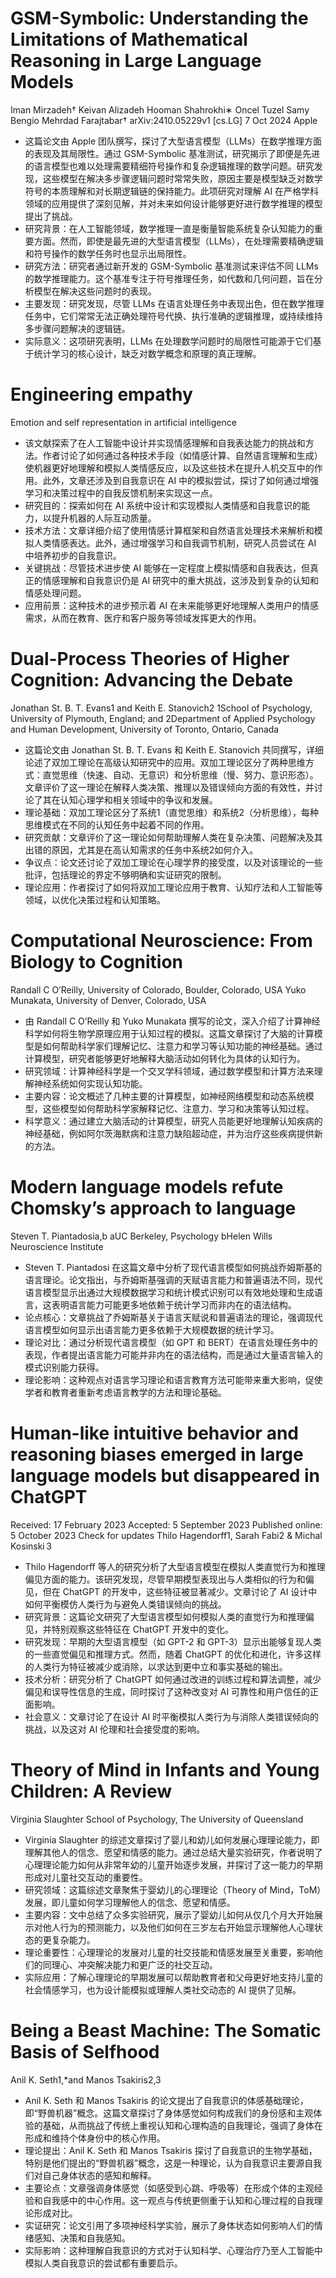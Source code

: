 # GSM-Symbolic: Understanding the Limitations of Mathematical Reasoning in Large Language Models
 Iman Mirzadeh† Keivan Alizadeh Hooman Shahrokhi∗
 Oncel Tuzel Samy Bengio Mehrdad Farajtabar†
 arXiv:2410.05229v1  [cs.LG]  7 Oct 2024
 Apple
 * 这篇论文由 Apple 团队撰写，探讨了大型语言模型（LLMs）在数学推理方面的表现及其局限性。通过 GSM-Symbolic 基准测试，研究揭示了即便是先进的语言模型也难以处理需要精细符号操作和复杂逻辑推理的数学问题。研究发现，这些模型在解决多步骤逻辑问题时常常失败，原因主要是模型缺乏对数学符号的本质理解和对长期逻辑链的保持能力。此项研究对理解 AI 在严格学科领域的应用提供了深刻见解，并对未来如何设计能够更好进行数学推理的模型提出了挑战。
 * 研究背景：在人工智能领域，数学推理一直是衡量智能系统复杂认知能力的重要方面。然而，即使是最先进的大型语言模型（LLMs），在处理需要精确逻辑和符号操作的数学任务时也显示出局限性。
* 研究方法：研究者通过新开发的 GSM-Symbolic 基准测试来评估不同 LLMs 的数学推理能力。这个基准专注于符号推理任务，如代数和几何问题，旨在分析模型在解决这些问题时的表现。
* 主要发现：研究发现，尽管 LLMs 在语言处理任务中表现出色，但在数学推理任务中，它们常常无法正确处理符号代换、执行准确的逻辑推理，或持续维持多步骤问题解决的逻辑链。
* 实际意义：这项研究表明，LLMs 在处理数学问题时的局限性可能源于它们基于统计学习的核心设计，缺乏对数学概念和原理的真正理解。

# Engineering empathy
 Emotion and self representation in artificial intelligence
 * 该文献探索了在人工智能中设计并实现情感理解和自我表达能力的挑战和方法。作者讨论了如何通过各种技术手段（如情感计算、自然语言理解和生成）使机器更好地理解和模拟人类情感反应，以及这些技术在提升人机交互中的作用。此外，文章还涉及到自我意识在 AI 中的模拟尝试，探讨了如何通过增强学习和决策过程中的自我反馈机制来实现这一点。
 * 研究目的：探索如何在 AI 系统中设计和实现模拟人类情感和自我意识的能力，以提升机器的人际互动质量。
 * 技术方法：文章详细介绍了使用情感计算框架和自然语言处理技术来解析和模拟人类情感表达。此外，通过增强学习和自我调节机制，研究人员尝试在 AI 中培养初步的自我意识。
 * 关键挑战：尽管技术进步使 AI 能够在一定程度上模拟情感和自我表达，但真正的情感理解和自我意识仍是 AI 研究中的重大挑战，这涉及到复杂的认知和情感处理问题。
 * 应用前景：这种技术的进步预示着 AI 在未来能够更好地理解人类用户的情感需求，从而在教育、医疗和客户服务等领域发挥更大的作用。

# Dual-Process Theories of Higher Cognition: Advancing the Debate
 Jonathan St. B. T. Evans1 and Keith E. Stanovich2
 1School of Psychology, University of Plymouth, England; and 2Department of Applied  Psychology and Human Development, University of Toronto, Ontario, Canada
 * 这篇论文由 Jonathan St. B. T. Evans 和 Keith E. Stanovich 共同撰写，详细论述了双加工理论在高级认知研究中的应用。双加工理论区分了两种思维方式：直觉思维（快速、自动、无意识）和分析思维（慢、努力、意识形态）。文章评价了这一理论在解释人类决策、推理以及错误倾向方面的有效性，并讨论了其在认知心理学和相关领域中的争议和发展。
 * 理论基础：双加工理论区分了系统1（直觉思维）和系统2（分析思维），每种思维模式在不同的认知任务中起着不同的作用。
 * 研究贡献：文章评价了这一理论如何帮助理解人类在复杂决策、问题解决及其出错的原因，尤其是在高认知需求的任务中系统2如何介入。
 * 争议点：论文还讨论了双加工理论在心理学界的接受度，以及对该理论的一些批评，包括理论的界定不够明确和实证研究的限制。
 * 理论应用：作者探讨了如何将双加工理论应用于教育、认知疗法和人工智能等领域，以优化决策过程和认知策略。


#  Computational Neuroscience: From Biology to Cognition
 Randall C O’Reilly, University of Colorado, Boulder, Colorado, USA
 Yuko Munakata, University of Denver, Colorado, USA
 * 由 Randall C O’Reilly 和 Yuko Munakata 撰写的论文，深入介绍了计算神经科学如何将生物学原理应用于认知过程的模拟。这篇文章探讨了大脑的计算模型是如何帮助科学家们理解记忆、注意力和学习等认知功能的神经基础。通过计算模型，研究者能够更好地解释大脑活动如何转化为具体的认知行为。
 * 研究领域：计算神经科学是一个交叉学科领域，通过数学模型和计算方法来理解神经系统如何实现认知功能。
 * 主要内容：论文概述了几种主要的计算模型，如神经网络模型和动态系统模型，这些模型如何帮助科学家解释记忆、注意力、学习和决策等认知过程。
 * 科学意义：通过建立大脑活动的计算模型，研究人员能更好地理解认知疾病的神经基础，例如阿尔茨海默病和注意力缺陷超动症，并为治疗这些疾病提供新的方法。

# Modern language models refute Chomsky’s approach to language
 Steven T. Piantadosia,b
 aUC Berkeley, Psychology bHelen Wills Neuroscience Institute
 * Steven T. Piantadosi 在这篇文章中分析了现代语言模型如何挑战乔姆斯基的语言理论。论文指出，与乔姆斯基强调的天赋语言能力和普遍语法不同，现代语言模型显示出通过大规模数据学习和统计模式识别可以有效地处理和生成语言，这表明语言能力可能更多地依赖于统计学习而非内在的语法结构。
 * 论点核心：文章挑战了乔姆斯基关于语言天赋说和普遍语法的理论，强调现代语言模型如何显示出语言能力更多依赖于大规模数据的统计学习。
 * 理论对比：通过分析现代语言模型（如 GPT 和 BERT）在语言处理任务中的表现，作者提出语言能力可能并非内在的语法结构，而是通过大量语言输入的模式识别能力获得。
 * 理论影响：这种观点对语言学习理论和语言教育方法可能带来重大影响，促使学者和教育者重新考虑语言教学的方法和理论基础。

# Human-like intuitive behavior and reasoning biases emerged in large language models but disappeared in ChatGPT
 Received: 17 February 2023
 Accepted: 5 September 2023
 Published online: 5 October 2023
 Check for updates
 Thilo Hagendorff1, Sarah Fabi2 & Michal Kosinski 3
 * Thilo Hagendorff 等人的研究分析了大型语言模型在模拟人类直觉行为和推理偏见方面的能力。该研究发现，尽管早期模型表现出与人类相似的行为和偏见，但在 ChatGPT 的开发中，这些特征被显著减少。文章讨论了 AI 设计中如何平衡模仿人类行为与避免人类错误倾向的挑战。
 * 研究背景：这篇论文研究了大型语言模型如何模拟人类的直觉行为和推理偏见，并特别观察这些特征在 ChatGPT 开发中的变化。
 * 研究发现：早期的大型语言模型（如 GPT-2 和 GPT-3）显示出能够复现人类的一些直觉偏见和推理方式。然而，随着 ChatGPT 的优化和进化，许多这样的人类行为特征被减少或消除，以求达到更中立和事实基础的输出。
 * 技术分析：研究分析了 ChatGPT 如何通过改进的训练过程和算法调整，减少偏见和误导性信息的生成，同时探讨了这种改变对 AI 可靠性和用户信任的正面影响。
 * 社会意义：文章讨论了在设计 AI 时平衡模拟人类行为与消除人类错误倾向的挑战，以及这对 AI 伦理和社会接受度的影响。

# Theory of Mind in Infants and Young Children: A Review
 Virginia Slaughter
 School of Psychology, The University of Queensland
 * Virginia Slaughter 的综述文章探讨了婴儿和幼儿如何发展心理理论能力，即理解其他人的信念、愿望和情感的能力。通过总结大量实验研究，作者说明了心理理论能力如何从非常年幼的儿童开始逐步发展，并探讨了这一能力的早期形成对儿童社交互动的重要性。
 * 研究领域：这篇综述文章聚焦于婴幼儿的心理理论（Theory of Mind，ToM）发展，即儿童如何学习理解他人的信念、愿望和情感。
 * 主要内容：文中总结了众多实验研究，展示了婴幼儿如何从仅几个月大开始展示对他人行为的预测能力，以及他们如何在三岁左右开始显示理解他人心理状态的更复杂能力。
 * 理论重要性：心理理论的发展对儿童的社交技能和情感发展至关重要，影响他们的同理心、冲突解决能力和更广泛的社交互动。
 * 实际应用：了解心理理论的早期发展可以帮助教育者和父母更好地支持儿童的社会情感学习，也为设计能模拟或理解人类社交动态的 AI 提供了见解。

# Being a Beast Machine: The Somatic Basis of Selfhood
 Anil K. Seth1,*and Manos Tsakiris2,3
 * Anil K. Seth 和 Manos Tsakiris 的论文提出了自我意识的体感基础理论，即“野兽机器”概念。这篇文章探讨了身体感觉如何构成我们的身份感和主观体验的基础，从而挑战了传统上重视认知和心理构造的自我理论，强调了身体在形成和维持个体身份中的核心作用。
 * 理论提出：Anil K. Seth 和 Manos Tsakiris 探讨了自我意识的生物学基础，特别是他们提出的“野兽机器”概念，这是一种理论，认为自我意识主要源自我们对自己身体状态的感知和解释。
 * 主要论点：文章强调身体感觉（如感受到心跳、呼吸等）在形成个体的主观经验和自我感中的中心作用。这一观点与传统更侧重于认知和心理过程的自我理论形成对比。
 * 实证研究：论文引用了多项神经科学实验，展示了身体状态如何影响人们的情绪感知、决策和自我感知。
 * 实际影响：这种理解自我意识的方式对于认知科学、心理治疗乃至人工智能中模拟人类自我意识的尝试都有重要启示。
